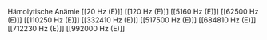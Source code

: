 Hämolytische Anämie
[[20 Hz (E)]]
[[120 Hz (E)]]
[[5160 Hz (E)]]
[[62500 Hz (E)]]
[[110250 Hz (E)]]
[[332410 Hz (E)]]
[[517500 Hz (E)]]
[[684810 Hz (E)]]
[[712230 Hz (E)]]
[[992000 Hz (E)]]